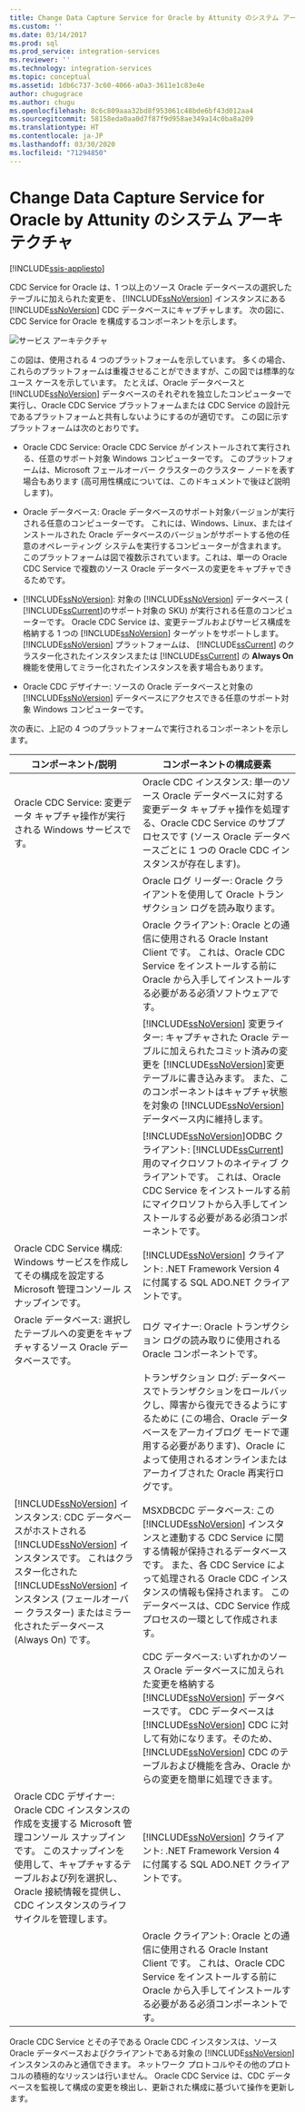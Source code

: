 ```yaml
---
title: Change Data Capture Service for Oracle by Attunity のシステム アーキテクチャ | Microsoft Docs
ms.custom: ''
ms.date: 03/14/2017
ms.prod: sql
ms.prod_service: integration-services
ms.reviewer: ''
ms.technology: integration-services
ms.topic: conceptual
ms.assetid: 1db6c737-3c60-4066-a0a3-3611e1c83e4e
author: chugugrace
ms.author: chugu
ms.openlocfilehash: 8c6c809aaa32bd8f953061c48bde6bf43d012aa4
ms.sourcegitcommit: 58158eda0aa0d7f87f9d958ae349a14c0ba8a209
ms.translationtype: HT
ms.contentlocale: ja-JP
ms.lasthandoff: 03/30/2020
ms.locfileid: "71294850"
---
```

# <a name="change-data-capture-service-for-oracle-by-attunity-system-architecture"></a>Change Data Capture Service for Oracle by Attunity のシステム アーキテクチャ

[!INCLUDE[ssis-appliesto](../../includes/ssis-appliesto-ssvrpluslinux-asdb-asdw-xxx.md)]


  CDC Service for Oracle は、1 つ以上のソース Oracle データベースの選択したテーブルに加えられた変更を、 [!INCLUDE[ssNoVersion](../../includes/ssnoversion-md.md)] インスタンスにある [!INCLUDE[ssNoVersion](../../includes/ssnoversion-md.md)] CDC データベースにキャプチャします。 次の図に、CDC Service for Oracle を構成するコンポーネントを示します。  
  
 ![サービス アーキテクチャ](../../integration-services/change-data-capture/media/service-architecture.gif "サービス アーキテクチャ")  
  
 この図は、使用される 4 つのプラットフォームを示しています。 多くの場合、これらのプラットフォームは重複させることができますが、この図では標準的なユース ケースを示しています。 たとえば、Oracle データベースと [!INCLUDE[ssNoVersion](../../includes/ssnoversion-md.md)] データベースのそれぞれを独立したコンピューターで実行し、Oracle CDC Service プラットフォームまたは CDC Service の設計元であるプラットフォームと共有しないようにするのが適切です。 この図に示すプラットフォームは次のとおりです。  
  
-   Oracle CDC Service: Oracle CDC Service がインストールされて実行される、任意のサポート対象 Windows コンピューターです。 このプラットフォームは、Microsoft フェールオーバー クラスターのクラスター ノードを表す場合もあります (高可用性構成については、このドキュメントで後ほど説明します)。  
  
-   Oracle データベース: Oracle データベースのサポート対象バージョンが実行される任意のコンピューターです。 これには、Windows、Linux、またはインストールされた Oracle データベースのバージョンがサポートする他の任意のオペレーティング システムを実行するコンピューターが含まれます。 このプラットフォームは図で複数示されています。これは、単一の Oracle CDC Service で複数のソース Oracle データベースの変更をキャプチャできるためです。  
  
-   [!INCLUDE[ssNoVersion](../../includes/ssnoversion-md.md)]: 対象の [!INCLUDE[ssNoVersion](../../includes/ssnoversion-md.md)] データベース ( [!INCLUDE[ssCurrent](../../includes/sscurrent-md.md)]のサポート対象の SKU) が実行される任意のコンピューターです。 Oracle CDC Service は、変更テーブルおよびサービス構成を格納する 1 つの [!INCLUDE[ssNoVersion](../../includes/ssnoversion-md.md)] ターゲットをサポートします。 [!INCLUDE[ssNoVersion](../../includes/ssnoversion-md.md)] プラットフォームは、 [!INCLUDE[ssCurrent](../../includes/sscurrent-md.md)] のクラスター化されたインスタンスまたは [!INCLUDE[ssCurrent](../../includes/sscurrent-md.md)] の **Always On** 機能を使用してミラー化されたインスタンスを表す場合もあります。  
  
-   Oracle CDC デザイナー: ソースの Oracle データベースと対象の [!INCLUDE[ssNoVersion](../../includes/ssnoversion-md.md)] データベースにアクセスできる任意のサポート対象 Windows コンピューターです。  
  
 次の表に、上記の 4 つのプラットフォームで実行されるコンポーネントを示します。  
  
|コンポーネント/説明|コンポーネントの構成要素|  
|----------------------------|----------------------------|  
|Oracle CDC Service: 変更データ キャプチャ操作が実行される Windows サービスです。|Oracle CDC インスタンス: 単一のソース Oracle データベースに対する変更データ キャプチャ操作を処理する、Oracle CDC Service のサブプロセスです (ソース Oracle データベースごとに 1 つの Oracle CDC インスタンスが存在します)。|  
||Oracle ログ リーダー: Oracle クライアントを使用して Oracle トランザクション ログを読み取ります。|  
||Oracle クライアント: Oracle との通信に使用される Oracle Instant Client です。 これは、Oracle CDC Service をインストールする前に Oracle から入手してインストールする必要がある必須ソフトウェアです。|  
||[!INCLUDE[ssNoVersion](../../includes/ssnoversion-md.md)] 変更ライター: キャプチャされた Oracle テーブルに加えられたコミット済みの変更を [!INCLUDE[ssNoVersion](../../includes/ssnoversion-md.md)]変更テーブルに書き込みます。 また、このコンポーネントはキャプチャ状態を対象の [!INCLUDE[ssNoVersion](../../includes/ssnoversion-md.md)] データベース内に維持します。|  
||[!INCLUDE[ssNoVersion](../../includes/ssnoversion-md.md)]ODBC クライアント: [!INCLUDE[ssCurrent](../../includes/sscurrent-md.md)]用のマイクロソフトのネイティブ クライアントです。 これは、Oracle CDC Service をインストールする前にマイクロソフトから入手してインストールする必要がある必須コンポーネントです。|  
|Oracle CDC Service 構成: Windows サービスを作成してその構成を設定する Microsoft 管理コンソール スナップインです。|[!INCLUDE[ssNoVersion](../../includes/ssnoversion-md.md)] クライアント: .NET Framework Version 4 に付属する SQL ADO.NET クライアントです。|  
|Oracle データベース: 選択したテーブルへの変更をキャプチャするソース Oracle データベースです。|ログ マイナー: Oracle トランザクション ログの読み取りに使用される Oracle コンポーネントです。|  
||トランザクション ログ: データベースでトランザクションをロールバックし、障害から復元できるようにするために (この場合、Oracle データベースをアーカイブログ モードで運用する必要があります)、Oracle によって使用されるオンラインまたはアーカイブされた Oracle 再実行ログです。|  
|[!INCLUDE[ssNoVersion](../../includes/ssnoversion-md.md)] インスタンス: CDC データベースがホストされる [!INCLUDE[ssNoVersion](../../includes/ssnoversion-md.md)] インスタンスです。 これはクラスター化された [!INCLUDE[ssNoVersion](../../includes/ssnoversion-md.md)] インスタンス (フェールオーバー クラスター) またはミラー化されたデータベース (Always On) です。|MSXDBCDC データベース: この [!INCLUDE[ssNoVersion](../../includes/ssnoversion-md.md)] インスタンスと連動する CDC Service に関する情報が保持されるデータベースです。 また、各 CDC Service によって処理される Oracle CDC インスタンスの情報も保持されます。 このデータベースは、CDC Service 作成プロセスの一環として作成されます。|  
||CDC データベース: いずれかのソース Oracle データベースに加えられた変更を格納する [!INCLUDE[ssNoVersion](../../includes/ssnoversion-md.md)] データベースです。 CDC データベースは [!INCLUDE[ssNoVersion](../../includes/ssnoversion-md.md)] CDC に対して有効になります。そのため、 [!INCLUDE[ssNoVersion](../../includes/ssnoversion-md.md)] CDC のテーブルおよび機能を含み、Oracle からの変更を簡単に処理できます。|  
|Oracle CDC デザイナー: Oracle CDC インスタンスの作成を支援する Microsoft 管理コンソール スナップインです。 このスナップインを使用して、キャプチャするテーブルおよび列を選択し、Oracle 接続情報を提供し、CDC インスタンスのライフ サイクルを管理します。|[!INCLUDE[ssNoVersion](../../includes/ssnoversion-md.md)] クライアント: .NET Framework Version 4 に付属する SQL ADO.NET クライアントです。|  
||Oracle クライアント: Oracle との通信に使用される Oracle Instant Client です。 これは、Oracle CDC Service をインストールする前に Oracle から入手してインストールする必要がある必須コンポーネントです。|  
  
 Oracle CDC Service とその子である Oracle CDC インスタンスは、ソース Oracle データベースおよびクライアントである対象の [!INCLUDE[ssNoVersion](../../includes/ssnoversion-md.md)] インスタンスのみと通信できます。 ネットワーク プロトコルやその他のプロトコルの積極的なリッスンは行いません。 Oracle CDC Service は、CDC データベースを監視して構成の変更を検出し、更新された構成に基づいて操作を更新します。  
  
  

